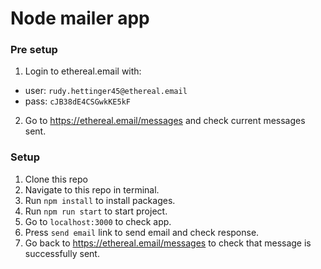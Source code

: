 # Node mailer app

### Pre setup
1. Login to ethereal.email with: 
- user: ```rudy.hettinger45@ethereal.email```
- pass: ```cJB38dE4CSGwkKE5kF```

2. Go to https://ethereal.email/messages and check current messages sent.


### Setup
1. Clone this repo
2. Navigate to this repo in terminal.
3. Run ```npm install``` to install packages.
4. Run ```npm run start``` to start project.
5. Go to ```localhost:3000``` to check app.
6. Press ```send email``` link to send email and check response.
7. Go back to https://ethereal.email/messages to check that message is successfully sent.

